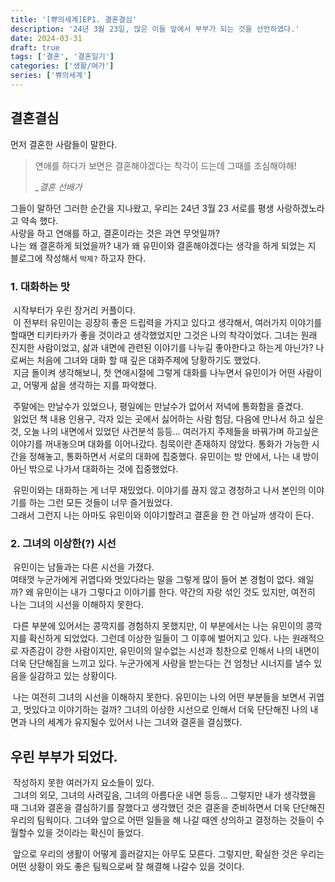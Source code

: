 ```yaml
---
title: '[쀼의세계]EP1. 결혼결심'
description: '24년 3월 23일, 많은 이들 앞에서 부부가 되는 것을 선언하였다.'
date: 2024-03-31
draft: true
tags: ['결혼', '결혼일기']
categories: ['생활/여가']
series: ['쀼의세계']
---
```

## 결혼결심
먼저 결혼한 사람들이 말한다.
> 연애를 하다가 보면은 결혼해야겠다는 착각이 드는데 그때를 조심해야해!
> 
> *_결혼 선배가*
 
그들이 말하던 그러한 순간을 지나왔고, 우리는 24년 3월 23 서로를 평생 사랑하겠노라고 약속 했다.  
사랑을 하고 연애를 하고, 결혼이라는 것은 과연 무엇일까?  
나는 왜 결혼하게 되었을까?
내가 왜 유민이와 결혼해야겠다는 생각을 하게 되었는 지 블로그에 작성해서 `박제?` 하고자 한다.

### 1. 대화하는 맛
&nbsp;시작부터가 우린 장거리 커플이다.  
&nbsp;이 전부터 유민이는 굉장히 좋은 드립력을 가지고 있다고 생각해서, 여러가지 이야기를 할때면 티키타카가 좋을 것이라고 생각했었지만 그것은 나의 착각이었다.
그녀는 원래 진지한 사람이었고, 삶과 내면에 관련된 이야기를 나누길 좋아한다고 하는게 아닌가? 나로써는 처음에 그녀와 대화 할 때 깊은 대화주제에 당황하기도 했었다.  
&nbsp;지금 돌이켜 생각해보니, 첫 연애시절에 그렇게 대화를 나누면서 유민이가 어떤 사람이고, 어떻게 삶을 생각하는 지를 파악했다.  

&nbsp;주말에는 만날수가 있었으나, 평일에는 만날수가 없어서 저녁에 통화함을 즐겼다.  
&nbsp;읽었던 책 내용 인용구, 각자 있는 곳에서 싫어하는 사람 험담, 다음에 만나서 하고 싶은 것, 오늘 나의 내면에서 있었던 사건분석 등등... 여러가지 주제들을
바꿔가며 하고싶은 이야기를 꺼내놓으며 대화를 이어나갔다. 침묵이란 존재하지 않았다.
통화가 가능한 시간을 정해놓고, 통화하면서 서로의 대화에 집중했다. 유민이는 방 안에서, 나는 내 방이 아닌 밖으로 나가서 대화하는 것에 집중했었다.

&nbsp;유민이와는 대화하는 게 너무 재밌었다. 이야기를 끊지 않고 경청하고 나서 본인의 이야기를 하는 그런 모든 것들이 너무 즐거웠었다.  
그래서 그런지 나는 아마도 유민이와 이야기할려고 결혼을 한 건 아닐까 생각이 든다.


### 2. 그녀의 이상한(?) 시선
&nbsp;유민이는 남들과는 다른 시선을 가졌다.  
여태껏 누군가에게 귀엽다와 멋있다라는 말을 그렇게 많이 들어 본 경험이 없다. 왜일까? 왜 유민이는 내가 그렇다고 이야기를 한다.
약간의 자랑 섞인 것도 있지만, 여전히 나는 그녀의 시선을 이해하지 못한다.  

&nbsp;다른 부분에 있어서는 콩깍지를 경험하지 못했지만, 이 부분에서는 나는 유민이의 콩깍지를 확신하게 되었었다.
그런데 이상한 일들이 그 이후에 벌어지고 있다. 나는 원래적으로 자존감이 강한 사람이지만, 유민이의 알수없는 시선과 칭찬으로 인해서 나의 내면이 더욱 단단해짐을 느끼고 있다.
누군가에게 사랑을 받는다는 건 엄청난 시너지를 낼수 있음을 실감하고 있는 상황이다.  

&nbsp;나는 여전히 그녀의 시선을 이해하지 못한다. 유민이는 나의 어떤 부분들을 보면서 귀엽고, 멋있다고 이야기하는 걸까?
그녀의 이상한 시선으로 인해서 더욱 단단해진 나의 내면과 나의 세계가 유지될수 있어서 나는 그녀와 결혼을 결심했다.


## 우린 부부가 되었다. 
&nbsp;작성하지 못한 여러가지 요소들이 있다.  
&nbsp;그녀의 외모, 그녀의 사려깊음, 그녀의 아름다운 내면 등등... 그렇지만 내가 생각했을 때 그녀와 결혼을 결심하기를 잘했다고 생각했던 것은
결혼을 준비하면서 더욱 단단해진 우리의 팀웍이다. 그녀와 앞으로 어떤 일들을 해 나갈 때엔 상의하고 결정하는 것들이 수월할수 있을 것이라는 확신이 들었다.  

&nbsp;앞으로 우리의 생활이 어떻게 흘러갈지는 아무도 모른다. 그렇지만, 확실한 것은
우리는 어떤 상황이 와도 좋은 팀웍으로써 잘 해결해 나갈수 있을 것이다.
